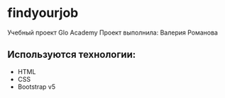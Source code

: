 # findyourjob
Учебный проект Glo Academy
Проект выполнила: Валерия Романова

## Используются технологии:
- HTML
- CSS
- Bootstrap v5
